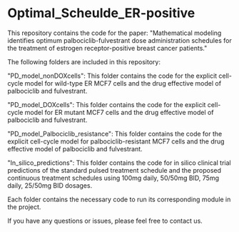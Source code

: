 # Optimal_Scheulde_ER-positive

This repository contains the code for the paper: "Mathematical modeling identifies optimum palbociclib-fulvestrant dose administration schedules for the treatment of estrogen receptor-positive breast cancer patients."

The following folders are included in this repository:

"PD_model_nonDOXcells": This folder contains the code for the explicit cell-cycle model for wild-type ER MCF7 cells and the drug effective model of palbociclib and fulvestrant.

"PD_model_DOXcells": This folder contains the code for the explicit cell-cycle model for ER mutant MCF7 cells and the drug effective model of palbociclib and fulvestrant.

"PD_model_Palbociclib_resistance": This folder contains the code for the explicit cell-cycle model for palbociclib-resistant MCF7 cells and the drug effective model of palbociclib and fulvestrant.

"In_silico_predictions": This folder contains the code for in silico clinical trial predictions of the standard pulsed treatment schedule and the proposed continuous treatment schedules using 100mg daily, 50/50mg BID, 75mg daily, 25/50mg BID dosages.

Each folder contains the necessary code to run its corresponding module in the project. 

If you have any questions or issues, please feel free to contact us.
